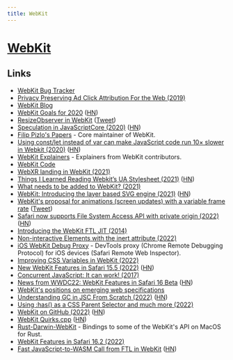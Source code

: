 ```yaml
---
title: WebKit
---
```


# [WebKit](https://webkit.org/)

## Links

- [WebKit Bug Tracker](http://bugs.webkit.org)
- [Privacy Preserving Ad Click Attribution For the Web (2019)](https://webkit.org/blog/8943/privacy-preserving-ad-click-attribution-for-the-web/)
- [WebKit Blog](https://webkit.org/blog/)
- [WebKit Goals for 2020](https://trac.webkit.org/wiki/WebKitGoalsfor2020) ([HN](https://news.ycombinator.com/item?id=21489686))
- [ResizeObserver in WebKit](https://webkit.org/blog/9997/resizeobserver-in-webkit/) ([Tweet](https://twitter.com/addyosmani/status/1248899086490558465))
- [Speculation in JavaScriptCore (2020)](https://webkit.org/blog/10308/speculation-in-javascriptcore/) ([HN](https://news.ycombinator.com/item?id=23989035))
- [Filip Pizlo's Papers](http://www.filpizlo.com/papers.html) - Core maintainer of WebKit.
- [Using const/let instead of var can make JavaScript code run 10× slower in Webkit (2020)](https://github.com/evanw/esbuild/issues/478) ([HN](https://news.ycombinator.com/item?id=24844353))
- [WebKit Explainers](https://github.com/WebKit/explainers) - Explainers from WebKit contributors.
- [WebKit Code](https://github.com/WebKit/WebKit)
- [WebXR landing in WebKit (2021)](https://blogs.igalia.com/ifernandez/2021/01/webxr-webkit/)
- [Things I Learned Reading Webkit’s UA Stylesheet (2021)](https://blog.jim-nielsen.com/2021/things-i-learned-reading-webkits-ua-stylesheet/) ([HN](https://news.ycombinator.com/item?id=27883675))
- [What needs to be added to WebKit? (2021)](https://twitter.com/jensimmons/status/1418920407642656775)
- [WebKit: Introducing the layer based SVG engine (2021)](https://blogs.igalia.com/nzimmermann/posts/2021-10-29-layer-based-svg-engine/) ([HN](https://news.ycombinator.com/item?id=29067036))
- [WebKit's proposal for animations (screen updates) with a variable frame rate](https://github.com/WebKit/explainers/tree/main/animation-frame-rate) ([Tweet](https://twitter.com/grorgwork/status/1470776139991982087))
- [Safari now supports File System Access API with private origin (2022)](https://webkit.org/blog/12257/the-file-system-access-api-with-origin-private-file-system/) ([HN](https://news.ycombinator.com/item?id=30394737))
- [Introducing the WebKit FTL JIT (2014)](https://webkit.org/blog/3362/introducing-the-webkit-ftl-jit/)
- [Non-interactive Elements with the inert attribute (2022)](https://webkit.org/blog/12578/non-interactive-elements-with-the-inert-attribute/)
- [iOS WebKit Debug Proxy](https://github.com/google/ios-webkit-debug-proxy) - DevTools proxy (Chrome Remote Debugging Protocol) for iOS devices (Safari Remote Web Inspector).
- [Improving CSS Variables in WebKit (2022)](https://engineering.widen.com/blog/Improving-CSS-Variables-in-WebKit/)
- [New WebKit Features in Safari 15.5 (2022)](https://webkit.org/blog/12669/new-webkit-features-in-safari-15-5/) ([HN](https://news.ycombinator.com/item?id=31400969))
- [Concurrent JavaScript: It can work! (2017)](https://webkit.org/blog/7846/concurrent-javascript-it-can-work/)
- [News from WWDC22: WebKit Features in Safari 16 Beta](https://webkit.org/blog/12824/news-from-wwdc-webkit-features-in-safari-16-beta/) ([HN](https://news.ycombinator.com/item?id=31644622))
- [WebKit's positions on emerging web specifications](https://github.com/WebKit/standards-positions)
- [Understanding GC in JSC From Scratch (2022)](https://webkit.org/blog/12967/understanding-gc-in-jsc-from-scratch/) ([HN](https://news.ycombinator.com/item?id=32279867))
- [Using :has() as a CSS Parent Selector and much more (2022)](https://webkit.org/blog/13096/css-has-pseudo-class/)
- [WebKit on GitHub (2022)](https://webkit.org/blog/13140/webkit-on-github/) ([HN](https://news.ycombinator.com/item?id=32667619))
- [WebKit Quirks.cpp](https://github.com/WebKit/WebKit/blob/main/Source/WebCore/page/Quirks.cpp) ([HN](https://news.ycombinator.com/item?id=33207685))
- [Rust-Darwin-WebKit](https://github.com/yamadapc/rust-darwin-webkit) - Bindings to some of the WebKit's API on MacOS for Rust.
- [WebKit Features in Safari 16.2 (2022)](https://webkit.org/blog/13591/webkit-features-in-safari-16-2/)
- [Fast JavaScript-to-WASM Call from FTL in WebKit](https://github.com/WebKit/WebKit/pull/8607) ([HN](https://news.ycombinator.com/item?id=34511840))
